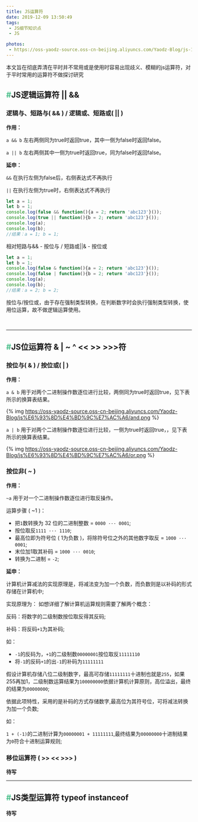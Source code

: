 ```yaml
---
title: JS运算符
date: 2019-12-09 13:50:49
tags:
 - JS细节知识点
 - JS

photos:
 - https://oss-yaodz-source.oss-cn-beijing.aliyuncs.com/Yaodz-Blog/js-1.jpg
---
```


本文旨在彻底弄清在平时并不常用或是使用时容易出现歧义、模糊的js运算符，对于平时常用的运算符不做探讨研究

<!-- more -->

## <font color=#4fc08d>\#</font>JS逻辑运算符  ||  &&

### 逻辑与、短路与( && ) / 逻辑或、短路或( || )

**作用：**
        
`a && b` 左右两侧同为true时返回true，其中一侧为false时返回false。

`a || b` 左右两侧其中一侧为true时返回true，同为false时返回false。
    
**延申：**
        
 `&&` 在执行左侧为false后，右侧表达式不再执行

`||` 在执行左侧为true时，右侧表达式不再执行
    
```javascript
let a = 1;
let b = 1;
console.log(false && function(){a = 2; return 'abc123'}());
console.log(true || function(){b = 2; return 'abc123'}());
console.log(a);
console.log(b);
//结果：a = 1; b = 1;
```
    
相对短路与&& - 按位与 / 短路或||& - 按位或
    
```javascript
let a = 1;
let b = 1;
console.log(false & function(){a = 2; return 'abc123'}());
console.log(false | function(){b = 2; return 'abc123'}());
console.log(a);
console.log(b);
//结果：a = 2; b = 2;
```

按位与/按位或，由于存在强制类型转换，在判断数字时会执行强制类型转换，使用位运算，故不做逻辑运算使用。

<br/>

---
## <font color=#4fc08d>\#</font>JS位运算符 & | ~ ^ << >> >>>符

### 按位与( & ) / 按位或( | )

**作用：**

`a & b` 用于对两个二进制操作数逐位进行比较，两侧同为true时返回true，见下表所示的换算表结果。

{% img https://oss-yaodz-source.oss-cn-beijing.aliyuncs.com/Yaodz-Blog/js%E6%93%8D%E4%BD%9C%E7%AC%A6/and.png %}

`a | b` 用于对两个二进制操作数逐位进行比较，一侧为true时返回true，，见下表所示的换算表结果。

{% img https://oss-yaodz-source.oss-cn-beijing.aliyuncs.com/Yaodz-Blog/js%E6%93%8D%E4%BD%9C%E7%AC%A6/or.png %}

### 按位非( ~ )

**作用：**

` ~a ` 用于对一个二进制操作数逐位进行取反操作。

运算步骤 ( ~1 )：
- 把`1`数转换为 32 位的二进制整数 = `0000 ··· 0001`;
- 按位取反`1111 ··· 1110`;
- 最高位即为符号位 ( 1为负数 )，将除符号位之外的其他数字取反 = `1000 ··· 0001`;
- 末位加1取其补码 = `1000 ··· 0010`;
- 转换为二进制 = `-2`;

**延申：**

计算机计算减法的实现原理是，将减法变为加一个负数，而负数则是以补码的形式存储在计算机中;

实现原理为：
如想详细了解计算机运算规则需要了解两个概念：

反码：将数字的二级制数按位取反得其反码;

补码：将反码`+1`为其补码;

如：
- `-1`的反码为，`+1`的二级制数`00000001`按位取反`11111110`
- 将`-1`的反码`+1`的出`-1`的补码为`11111111`

假设计算机存储八位二级制数字，最高可存储`11111111`十进制也就是`255`，如果255再加1，二级制数运算结果为`100000000`依据计算机计算原则，高位溢出，最终的结果为`00000000`;

依据此项特性，采用的是补码的方式存储数字,最高位为其符号位，可将减法转换为加一个负数;

如：

`1 + (-1)`的二进制计算为`00000001 + 11111111`,最终结果为`00000000`十进制结果为`0`符合十进制运算规则;

### 移位运算符 ( >> << >>> )

**待写**


---
## <font color=#4fc08d>\#</font>JS类型运算符  typeof instanceof

**待写**


